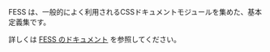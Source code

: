 
FESS は、一般的によく利用されるCSSドキュメントモジュールを集めた、基本定義集です。

詳しくは [FESS のドキュメント](http://tomk79.github.io/FESS/docs/modules/) を参照してください。

